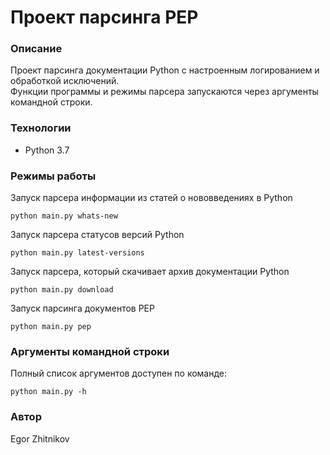 # Проект парсинга PEP

### Описание
Проект парсинга документации Python с настроенным логированием и обработкой исключений.  
Функции программы и режимы парсера запускаются через аргументы командной строки.

### Технологии
- Python 3.7

### Режимы работы
Запуск парсера информации из статей о нововведениях в Python
```
python main.py whats-new
```
Запуск парсера статусов версий Python
```
python main.py latest-versions
```
Запуск парсера, который скачивает архив документации Python
```
python main.py download
```
Запуск парсинга документов PEP
```
python main.py pep
```

### Аргументы командной строки
Полный список аргументов доступен по команде:
```
python main.py -h
```

### Автор
Egor Zhitnikov
